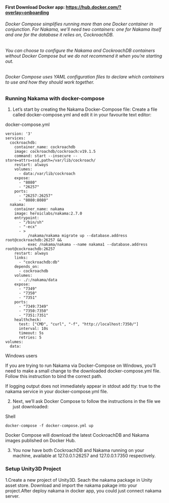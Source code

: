 #### First Download Docker app: https://hub.docker.com/?overlay=onboarding

###### Docker Compose simplifies running more than one Docker container in conjunction. For Nakama, we’ll need two containers: one for Nakama itself and one for the database it relies on, CockroachDB.

###### You can choose to configure the Nakama and CockroachDB containers without Docker Compose but we do not recommend it when you’re starting out.

###### Docker Compose uses YAML configuration files to declare which containers to use and how they should work together.


### Running Nakama with docker-compose



1. Let’s start by creating the Nakama Docker-Compose file:
Create a file called docker-compose.yml and edit it in your favourite text editor:



docker-compose.yml
```
version: '3'
services:
  cockroachdb:
    container_name: cockroachdb
    image: cockroachdb/cockroach:v19.1.5
    command: start --insecure --store=attrs=ssd,path=/var/lib/cockroach/
    restart: always
    volumes:
      - data:/var/lib/cockroach
    expose:
      - "8080"
      - "26257"
    ports:
      - "26257:26257"
      - "8080:8080"
  nakama:
    container_name: nakama
    image: heroiclabs/nakama:2.7.0
    entrypoint:
      - "/bin/sh"
      - "-ecx"
      - >
          /nakama/nakama migrate up --database.address root@cockroachdb:26257 &&
          exec /nakama/nakama --name nakama1 --database.address root@cockroachdb:26257
    restart: always
    links:
      - "cockroachdb:db"
    depends_on:
      - cockroachdb
    volumes:
      - ./:/nakama/data
    expose:
      - "7349"
      - "7350"
      - "7351"
    ports:
      - "7349:7349"
      - "7350:7350"
      - "7351:7351"
    healthcheck:
      test: ["CMD", "curl", "-f", "http://localhost:7350/"]
      interval: 10s
      timeout: 5s
      retries: 5
volumes:
  data:
```

Windows users

If you are trying to run Nakama via Docker-Compose on Windows, you'll need to make a small change to the downloaded docker-compose.yml file. Follow this instruction to bind the correct path.

If logging output does not immediately appear in stdout add tty: true to the nakama service in your docker-compose.yml file.

2. Next, we’ll ask Docker Compose to follow the instructions in the file we just downloaded:

Shell


```
docker-compose -f docker-compose.yml up
```

Docker Compose will download the latest CockroachDB and Nakama images published on Docker Hub.

3. You now have both CockroachDB and Nakama running on your machine, available at 127.0.0.1:26257 and 127.0.0.1:7350 respectively.



### Setup Unity3D Project

1.Create a new project of Unity3D. Seach the nakama package in Unity asset store. Download and import the nakama pakage into your project.After deploy nakama in docker app, you could just connect nakama server.


